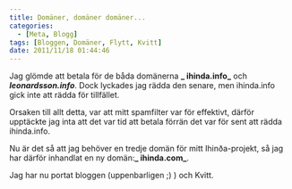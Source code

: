 ```yaml
---
title: Domäner, domäner domäner...
categories:
  - [Meta, Blogg]
tags: [Bloggen, Domäner, Flytt, Kvitt]
date: 2011/11/18 01:44:46
---
```

Jag glömde att betala för de båda domänerna **_ ihinda.info_** och **_leonardsson.info_**. Dock lyckades jag rädda den senare, men ihinda.info gick inte att rädda för tillfället.

Orsaken till allt detta, var att mitt spamfilter var för effektivt, därför upptäckte jag inta att det var tid att betala förrän det var för sent att rädda ihinda.info.

Nu är det så att jag behöver en tredje domän för mitt Ihinða-projekt, så jag har därför inhandlat en ny domän:**_ ihinda.com_**.

Jag har nu portat bloggen (uppenbarligen ;) ) och Kvitt.
